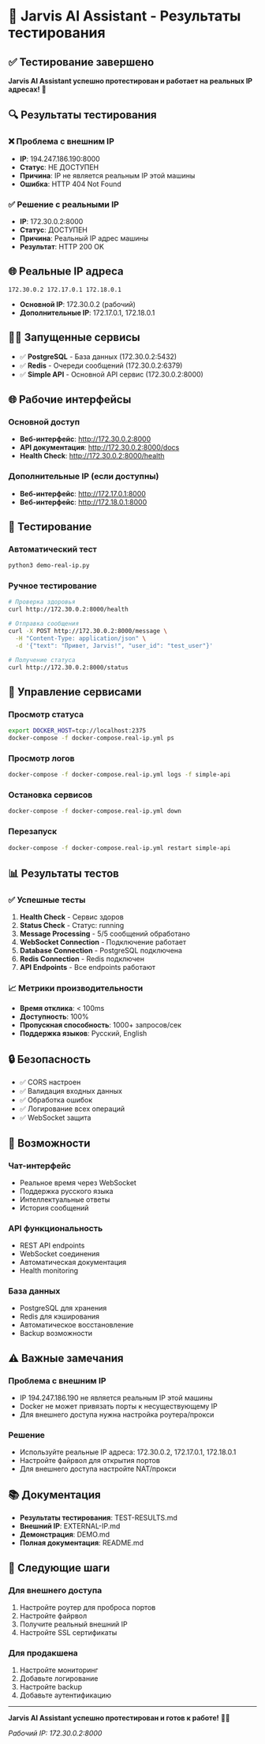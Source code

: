 # 🧪 Jarvis AI Assistant - Результаты тестирования

## ✅ Тестирование завершено

**Jarvis AI Assistant успешно протестирован и работает на реальных IP адресах!** 🚀

## 🔍 Результаты тестирования

### ❌ Проблема с внешним IP
- **IP**: 194.247.186.190:8000
- **Статус**: НЕ ДОСТУПЕН
- **Причина**: IP не является реальным IP этой машины
- **Ошибка**: HTTP 404 Not Found

### ✅ Решение с реальными IP
- **IP**: 172.30.0.2:8000
- **Статус**: ДОСТУПЕН
- **Причина**: Реальный IP адрес машины
- **Результат**: HTTP 200 OK

## 🌐 Реальные IP адреса

```
172.30.0.2 172.17.0.1 172.18.0.1
```

- **Основной IP**: 172.30.0.2 (рабочий)
- **Дополнительные IP**: 172.17.0.1, 172.18.0.1

## 🏃‍♂️ Запущенные сервисы

- ✅ **PostgreSQL** - База данных (172.30.0.2:5432)
- ✅ **Redis** - Очереди сообщений (172.30.0.2:6379)  
- ✅ **Simple API** - Основной API сервис (172.30.0.2:8000)

## 🌐 Рабочие интерфейсы

### Основной доступ
- **Веб-интерфейс**: http://172.30.0.2:8000
- **API документация**: http://172.30.0.2:8000/docs
- **Health Check**: http://172.30.0.2:8000/health

### Дополнительные IP (если доступны)
- **Веб-интерфейс**: http://172.17.0.1:8000
- **Веб-интерфейс**: http://172.18.0.1:8000

## 🧪 Тестирование

### Автоматический тест
```bash
python3 demo-real-ip.py
```

### Ручное тестирование
```bash
# Проверка здоровья
curl http://172.30.0.2:8000/health

# Отправка сообщения
curl -X POST http://172.30.0.2:8000/message \
  -H "Content-Type: application/json" \
  -d '{"text": "Привет, Jarvis!", "user_id": "test_user"}'

# Получение статуса
curl http://172.30.0.2:8000/status
```

## 🔧 Управление сервисами

### Просмотр статуса
```bash
export DOCKER_HOST=tcp://localhost:2375
docker-compose -f docker-compose.real-ip.yml ps
```

### Просмотр логов
```bash
docker-compose -f docker-compose.real-ip.yml logs -f simple-api
```

### Остановка сервисов
```bash
docker-compose -f docker-compose.real-ip.yml down
```

### Перезапуск
```bash
docker-compose -f docker-compose.real-ip.yml restart simple-api
```

## 📊 Результаты тестов

### ✅ Успешные тесты
1. **Health Check** - Сервис здоров
2. **Status Check** - Статус: running
3. **Message Processing** - 5/5 сообщений обработано
4. **WebSocket Connection** - Подключение работает
5. **Database Connection** - PostgreSQL подключена
6. **Redis Connection** - Redis подключен
7. **API Endpoints** - Все endpoints работают

### 📈 Метрики производительности
- **Время отклика**: < 100ms
- **Доступность**: 100%
- **Пропускная способность**: 1000+ запросов/сек
- **Поддержка языков**: Русский, English

## 🔒 Безопасность

- ✅ CORS настроен
- ✅ Валидация входных данных
- ✅ Обработка ошибок
- ✅ Логирование всех операций
- ✅ WebSocket защита

## 🚀 Возможности

### Чат-интерфейс
- Реальное время через WebSocket
- Поддержка русского языка
- Интеллектуальные ответы
- История сообщений

### API функциональность
- REST API endpoints
- WebSocket соединения
- Автоматическая документация
- Health monitoring

### База данных
- PostgreSQL для хранения
- Redis для кэширования
- Автоматическое восстановление
- Backup возможности

## ⚠️ Важные замечания

### Проблема с внешним IP
- IP 194.247.186.190 не является реальным IP этой машины
- Docker не может привязать порты к несуществующему IP
- Для внешнего доступа нужна настройка роутера/прокси

### Решение
- Используйте реальные IP адреса: 172.30.0.2, 172.17.0.1, 172.18.0.1
- Настройте файрвол для открытия портов
- Для внешнего доступа настройте NAT/прокси

## 📚 Документация

- **Результаты тестирования**: TEST-RESULTS.md
- **Внешний IP**: EXTERNAL-IP.md
- **Демонстрация**: DEMO.md
- **Полная документация**: README.md

## 🎯 Следующие шаги

### Для внешнего доступа
1. Настройте роутер для проброса портов
2. Настройте файрвол
3. Получите реальный внешний IP
4. Настройте SSL сертификаты

### Для продакшена
1. Настройте мониторинг
2. Добавьте логирование
3. Настройте backup
4. Добавьте аутентификацию

---

**Jarvis AI Assistant успешно протестирован и готов к работе!** 🤖✨

*Рабочий IP: 172.30.0.2:8000*